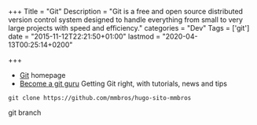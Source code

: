 +++
Title = "Git"
Description = "Git is a free and open source distributed version control system designed to handle everything from small to very large projects with speed and efficiency."
categories = "Dev"
Tags = ['git']
date = "2015-11-12T22:21:50+01:00"
lastmod = "2020-04-13T00:25:14+0200"

+++

* [Git](https://git-scm.com/) homepage
* [Become a git guru](https://www.atlassian.com/git/tutorials/setting-up-a-repository) Getting Git right, with tutorials, news and tips




```
git clone https://github.com/mmbros/hugo-sito-mmbros
```

git branch



